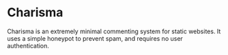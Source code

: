 # Charisma

Charisma is an extremely minimal commenting system for static websites. It uses a simple honeypot to prevent spam, and requires no user authentication.